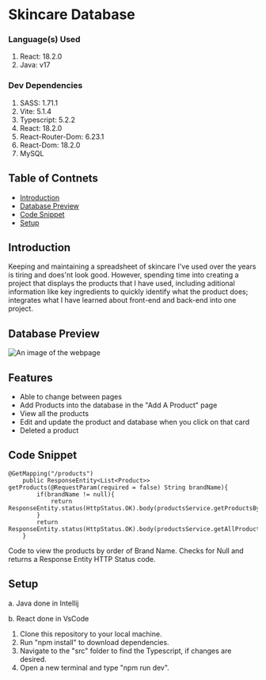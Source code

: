 # Skincare Database

### Language(s) Used

1. React: 18.2.0
2. Java: v17

### Dev Dependencies

1. SASS: 1.71.1
2. Vite: 5.1.4
3. Typescript: 5.2.2
4. React: 18.2.0
5. React-Router-Dom: 6.23.1
6. React-Dom: 18.2.0
7. MySQL

## Table of Contnets

- [Introduction](#introduction)
- [Database Preview](#database-preview)
- [Code Snippet](#code-snippet)
- [Setup](#setup)

## Introduction

Keeping and maintaining a spreadsheet of skincare I've used over the years is tiring and does'nt look good. However, spending time into creating a project that displays the products that I have used, including aditional information like key ingredients to quickly identify what the product does; integrates what I have learned about front-end and back-end into one project.


## Database Preview

![An image of the webpage](/src/assets/images/webpage-screenshot.png "image of webpage in mobile view")

## Features

- Able to change between pages
- Add Products into the database in the "Add A Product" page
- View all the products
- Edit and update the product and database when you click on that card
- Deleted a product


## Code Snippet

```
@GetMapping("/products")
    public ResponseEntity<List<Product>> getProducts(@RequestParam(required = false) String brandName){
        if(brandName != null){
            return ResponseEntity.status(HttpStatus.OK).body(productsService.getProductsByBrandName(brandName));
        }
        return ResponseEntity.status(HttpStatus.OK).body(productsService.getAllProducts(brandName));
    }
```
Code to view the products by order of Brand Name. Checks for Null and returns a Response Entity HTTP Status code. 

## Setup
a. Java done in Intellij

b. React done in VsCode



1. Clone this repository to your local machine.
2. Run "npm install" to download dependencies.
3. Navigate to the "src" folder to find the Typescript, if changes are desired.
4. Open a new terminal and type "npm run dev".
